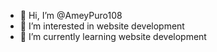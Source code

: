 - 👋 Hi, I’m @AmeyPuro108
- 👀 I’m interested in website development
- 🌱 I’m currently learning website development

<!---
AmeyPuro108/AmeyPuro108 is a ✨ special ✨ repository because its `README.md` (this file) appears on your GitHub profile.
You can click the Preview link to take a look at your changes.
--->
